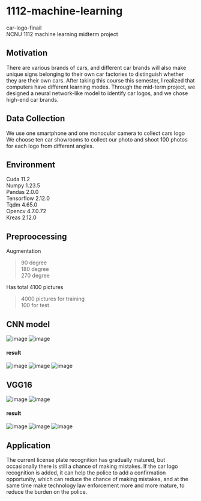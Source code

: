# 1112-machine-learning   
car-logo-finail   
NCNU 1112 machine learning midterm project
## Motivation
There are various brands of cars, and different car brands will also make unique signs belonging to their own car factories to distinguish whether they are their own cars. After taking this course this semester, I realized that computers have different learning modes. Through the mid-term project, we designed a neural network-like model to identify car logos, and we chose high-end car brands. 
## Data Collection 
We use one smartphone and one monocular camera to collect cars logo   
We choose ten car showrooms to collect our photo and shoot 100 photos for each logo from different angles.
## Environment
Cuda 11.2    
Numpy 1.23.5     
Pandas 2.0.0     
Tensorflow 2.12.0    
Tqdm 4.65.0     
Opencv 4.7.0.72     
Kreas 2.12.0    
## Preproocessing
Augmentation     
   >90 degree     
   >180 degree    
   >270 degree      

Has total 4100 pictures    
>4000 pictures for training     
>100 for test     
## CNN model
![image](https://github.com/Rayray7777777/1112-machine-learning/assets/132484524/5c9c45f8-02ec-4169-b82c-bf5953fa1f2c)
![image](https://github.com/Rayray7777777/1112-machine-learning/assets/132484524/e6316343-fe95-44a2-a1e8-3092a9b4d967)
#### result
![image](https://github.com/Rayray7777777/1112-machine-learning/assets/132484524/068f4e05-df40-4ec0-926a-cd5a0468798e)
![image](https://github.com/Rayray7777777/1112-machine-learning/assets/132484524/c84009f3-5b4c-4a0a-89a8-36ef5fb6ec89)
![image](https://github.com/Rayray7777777/1112-machine-learning/assets/132484524/c5e11f16-c409-44d5-8a16-f2f7e0a6c174)
## VGG16
![image](https://github.com/Rayray7777777/1112-machine-learning/assets/132484524/31b7072a-698b-423e-98b3-1519c9bacfea)
![image](https://github.com/Rayray7777777/1112-machine-learning/assets/132484524/1e6f1a5f-bbb6-49e9-9616-21b117cc1792)
#### result
![image](https://github.com/Rayray7777777/1112-machine-learning/assets/132484524/4889b6e1-a538-4ce5-9e67-8772d4c91a3b)
![image](https://github.com/Rayray7777777/1112-machine-learning/assets/132484524/77a4a69d-4b93-4646-8331-90c3886e4e48)
![image](https://github.com/Rayray7777777/1112-machine-learning/assets/132484524/7e6afb04-9b68-4c6b-9ab3-45ec64c2b547)
## Application
The current license plate recognition has gradually matured, but occasionally there is still a chance of making mistakes. If the car logo recognition is added, it can help the police to add a confirmation opportunity, which can reduce the chance of making mistakes, and at the same time make technology law enforcement more and more mature, to reduce the burden on the police.

